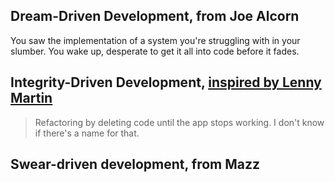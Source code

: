 ## Dream-Driven Development, from Joe Alcorn

You saw the implementation of a system you're struggling with in your slumber. You wake up, desperate to get it all into code before it fades.

## Integrity-Driven Development, [inspired by Lenny Martin](https://twitter.com/lennym/status/592630657009979392)

> Refactoring by deleting code until the app stops working. I don't know if there's a name for that.

## Swear-driven development, from Mazz